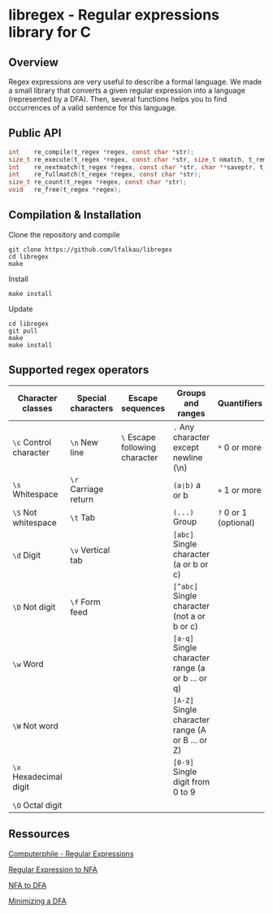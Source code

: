 # libregex - Regular expressions library for C

## Overview
Regex expressions are very useful to describe a formal language. We made a small library that converts a given regular expression into a language (represented by a DFA). Then, several functions helps you to find occurrences of a valid sentence for this language.

## Public API
```C
int    re_compile(t_regex *regex, const char *str);
size_t re_execute(t_regex *regex, const char *str, size_t nmatch, t_rematch *pmatch);
int    re_nextmatch(t_regex *regex, const char *str, char **saveptr, t_rematch *match);
int    re_fullmatch(t_regex *regex, const char *str);
size_t re_count(t_regex *regex, const char *str);
void   re_free(t_regex *regex);
```

## Compilation & Installation
Clone the repository and compile
```
git clone https://github.com/lfalkau/libregex
cd libregex
make
```
Install
```
make install
```
Update
```
cd libregex
git pull
make
make install
```

## Supported regex operators
| Character classes | Special characters | Escape sequences | Groups and ranges | Quantifiers |
| ----------------- | ------------------ | ---------------- | ----------------- | ----------- |
| `\c` Control character | `\n` New line | `\` Escape following character | `.` Any character except newline (\n) | `*` 0 or more |
| `\s` Whitespace | `\r` Carriage return | | `(a❘b)` a or b | `+` 1 or more |
| `\S` Not whitespace | `\t` Tab | | `(...)` Group | `?` 0 or 1 (optional) |
| `\d` Digit | `\v` Vertical tab | | `[abc]` Single character (a or b or c) | |
| `\D` Not digit | `\f` Form feed | | `[^abc]` Single character (not a or b or c) | |
| `\w` Word | | | `[a-q]` Single character range (a or b ... or q) | |
| `\W` Not word | | | `[A-Z]` Single character range (A or B ... or Z) | |
| `\x` Hexadecimal digit | | | `[0-9]` Single digit from 0 to 9 | |
| `\O` Octal digit | | | | |

## Ressources

[Computerphile - Regular Expressions](https://www.youtube.com/watch?v=528Jc3q86F8)

[Regular Expression to NFA](https://www.youtube.com/watch?v=RYNN-tb9WxI)

[NFA to DFA](https://www.youtube.com/watch?v=taClnxU-nao&pp=ugMICgJmchABGAE=)

[Minimizing a DFA](https://www.youtube.com/watch?v=0XaGAkY09Wc)
